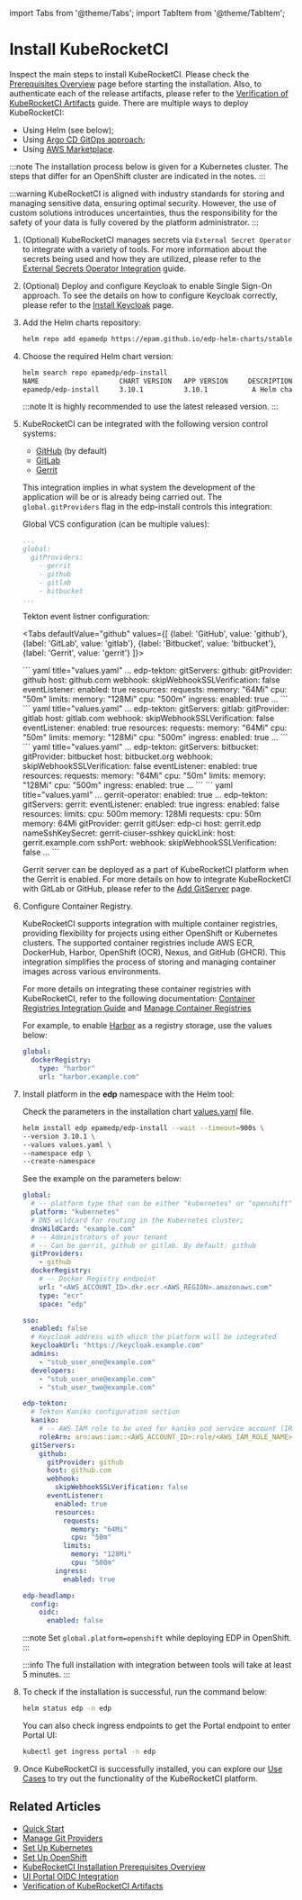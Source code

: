 import Tabs from '@theme/Tabs';
import TabItem from '@theme/TabItem';

# Install KubeRocketCI

Inspect the main steps to install KubeRocketCI. Please check the [Prerequisites Overview](prerequisites.md) page before starting the installation. Also, to authenticate each of the release artifacts, please refer to the [Verification of KubeRocketCI Artifacts](../developer-guide/artifacts-verification.md) guide.
There are multiple ways to deploy KubeRocketCI:

* Using Helm (see below);
* Using [Argo CD GitOps approach](./add-ons-overview.md);
* Using [AWS Marketplace](./aws-marketplace-install.md).

:::note
  The installation process below is given for a Kubernetes cluster. The steps that differ for an OpenShift cluster are indicated in the notes.
:::

:::warning
  KubeRocketCI is aligned with industry standards for storing and managing sensitive data, ensuring optimal security. However, the use of custom solutions introduces uncertainties, thus the responsibility for the safety of your data is fully covered by the platform administrator.
:::

1. (Optional) KubeRocketCI manages secrets via `External Secret Operator` to integrate with a variety of tools. For more information about the secrets being used and how they are utilized, please refer to the [External Secrets Operator Integration](./secrets-management/external-secrets-operator-integration.md) guide.

2. (Optional) Deploy and configure Keycloak to enable Single Sign-On approach. To see the details on how to configure Keycloak correctly, please refer to the [Install Keycloak](./auth/keycloak.md#configuration) page.

3. Add the Helm charts repository:

    ```bash
    helm repo add epamedp https://epam.github.io/edp-helm-charts/stable
    ```

4. Choose the required Helm chart version:

    ```bash
    helm search repo epamedp/edp-install
    NAME                    CHART VERSION   APP VERSION     DESCRIPTION
    epamedp/edp-install     3.10.1          3.10.1           A Helm chart for EDP Install
    ```

    :::note
      It is highly recommended to use the latest released version.
    :::

5. KubeRocketCI can be integrated with the following version control systems:

    * [GitHub](https://docs.github.com/en) (by default)
    * [GitLab](https://docs.gitlab.com/)
    * [Gerrit](https://gerrit-review.googlesource.com/Documentation/)

    This integration implies in what system the development of the application will be or is already being carried out. The `global.gitProviders` flag in the edp-install controls this integration:

    Global VCS configuration (can be multiple values):

    ```yaml title="values.yaml"
    ...
    global:
      gitProviders:
        - gerrit
        - github
        - gitlab
        - bitbucket
    ...
    ```

    Tekton event listner configuration:

    <Tabs
      defaultValue="github"
      values={[
        {label: 'GitHub', value: 'github'},
        {label: 'GitLab', value: 'gitlab'},
        {label: 'Bitbucket', value: 'bitbucket'},
        {label: 'Gerrit', value: 'gerrit'}
      ]}>

      <TabItem value="github">
        ``` yaml title="values.yaml"
        ...
        edp-tekton:
          gitServers:
            github:
              gitProvider: github
              host: github.com
              webhook:
                skipWebhookSSLVerification: false
              eventListener:
                enabled: true
                resources:
                  requests:
                    memory: "64Mi"
                    cpu: "50m"
                  limits:
                    memory: "128Mi"
                    cpu: "500m"
                ingress:
                  enabled: true
        ...
        ```
      </TabItem>
      <TabItem value="gitlab">
        ``` yaml title="values.yaml"
        ...
        edp-tekton:
          gitServers:
            gitlab:
              gitProvider: gitlab
              host: gitlab.com
              webhook:
                skipWebhookSSLVerification: false
              eventListener:
                enabled: true
                resources:
                  requests:
                    memory: "64Mi"
                    cpu: "50m"
                  limits:
                    memory: "128Mi"
                    cpu: "500m"
                ingress:
                  enabled: true
        ...
        ```
      </TabItem>
      <TabItem value="bitbucket">
        ``` yaml title="values.yaml"
        ...
        edp-tekton:
          gitServers:
            bitbucket:
              gitProvider: bitbucket
              host: bitbucket.org
              webhook:
                skipWebhookSSLVerification: false
              eventListener:
                enabled: true
                resources:
                  requests:
                    memory: "64Mi"
                    cpu: "50m"
                  limits:
                    memory: "128Mi"
                    cpu: "500m"
                ingress:
                  enabled: true
        ...
        ```
      </TabItem>
      <TabItem value="gerrit">
        ``` yaml title="values.yaml"
        ...
        gerrit-operator:
          enabled: true
        ...
        edp-tekton:
          gitServers:
            gerrit:
              eventListener:
                enabled: true
                ingress:
                  enabled: false
                resources:
                  limits:
                    cpu: 500m
                    memory: 128Mi
                  requests:
                    cpu: 50m
                    memory: 64Mi
              gitProvider: gerrit
              gitUser: edp-ci
              host: gerrit.edp
              nameSshKeySecret: gerrit-ciuser-sshkey
              quickLink:
                host: gerrit.example.com
              sshPort: <gerrit_port>
              webhook:
                skipWebhookSSLVerification: false
        ...
        ```
      </TabItem>
    </Tabs>

    Gerrit server can be deployed as a part of KubeRocketCI platform when the Gerrit is enabled.
    For more details on how to integrate KubeRocketCI with GitLab or GitHub, please refer to the [Add GitServer](../user-guide/add-git-server.md) page.

6. Configure Container Registry.

    KubeRocketCI supports integration with multiple container registries, providing flexibility for projects using either OpenShift or Kubernetes clusters.
    The supported container registries include AWS ECR, DockerHub, Harbor, OpenShift (OCR), Nexus, and GitHub (GHCR). This integration simplifies the process
    of storing and managing container images across various environments.

    For more details on integrating these container registries with KubeRocketCI, refer to the following documentation: [Container Registries Integration Guide](../user-guide/change-container-registry.md) and [Manage Container Registries](../user-guide/manage-container-registries.md)

    For example, to enable [Harbor](artifacts-management/harbor-integration.md) as a registry storage, use the values below:

    ```yaml
    global:
      dockerRegistry:
        type: "harbor"
        url: "harbor.example.com"
    ```

7. Install platform in the **edp** namespace with the Helm tool:

    Check the parameters in the installation chart [values.yaml](https://github.com/epam/edp-install/blob/v3.10.1/deploy-templates/values.yaml) file.

    ```bash
    helm install edp epamedp/edp-install --wait --timeout=900s \
    --version 3.10.1 \
    --values values.yaml \
    --namespace edp \
    --create-namespace
    ```

    See the example on the parameters below:

    ```yaml title="Example values.yaml file"
    global:
      # -- platform type that can be either "kubernetes" or "openshift"
      platform: "kubernetes"
      # DNS wildcard for routing in the Kubernetes cluster;
      dnsWildCard: "example.com"
      # -- Administrators of your tenant
      # -- Can be gerrit, github or gitlab. By default: github
      gitProviders:
        - github
      dockerRegistry:
        # -- Docker Registry endpoint
        url: "<AWS_ACCOUNT_ID>.dkr.ecr.<AWS_REGION>.amazonaws.com"
        type: "ecr"
        space: "edp"

    sso:
      enabled: false
      # Keycloak address with which the platform will be integrated
      keycloakUrl: "https://keycloak.example.com"
      admins:
        - "stub_user_one@example.com"
      developers:
        - "stub_user_one@example.com"
        - "stub_user_two@example.com"

    edp-tekton:
      # Tekton Kaniko configuration section
      kaniko:
        # -- AWS IAM role to be used for kaniko pod service account (IRSA). Format: arn:aws:iam::<AWS_ACCOUNT_ID>:role/<AWS_IAM_ROLE_NAME>
        roleArn: arn:aws:iam::<AWS_ACCOUNT_ID>:role/<AWS_IAM_ROLE_NAME>
      gitServers:
        github:
          gitProvider: github
          host: github.com
          webhook:
            skipWebhookSSLVerification: false
          eventListener:
            enabled: true
            resources:
              requests:
                memory: "64Mi"
                cpu: "50m"
              limits:
                memory: "128Mi"
                cpu: "500m"
            ingress:
              enabled: true

    edp-headlamp:
      config:
        oidc:
          enabled: false
    ```

    :::note
      Set `global.platform=openshift` while deploying EDP in OpenShift.
    :::

    :::info
      The full installation with integration between tools will take at least 5 minutes.
    :::

8. To check if the installation is successful, run the command below:

    ```bash
    helm status edp -n edp
    ```

    You can also check ingress endpoints to get the Portal endpoint to enter Portal UI:

    ```bash
    kubectl get ingress portal -n edp
    ```

9. Once KubeRocketCI is successfully installed, you can explore our [Use Cases](../use-cases/index.md) to try out the functionality of the KubeRocketCI platform.

## Related Articles

* [Quick Start](../quick-start/platform-installation.md)
* [Manage Git Providers](../user-guide/add-git-server.md)
* [Set Up Kubernetes](kubernetes-cluster-settings.md)
* [Set Up OpenShift](openshift-cluster-settings.md)
* [KubeRocketCI Installation Prerequisites Overview](prerequisites.md)
* [UI Portal OIDC Integration](auth/ui-portal-oidc.md)
* [Verification of KubeRocketCI Artifacts](../developer-guide/artifacts-verification.md)

